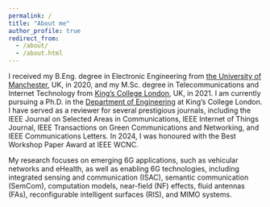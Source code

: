 ```yaml
---
permalink: /
title: "About me"
author_profile: true
redirect_from: 
  - /about/
  - /about.html
---
```


I received my B.Eng. degree in Electronic Engineering from [the University of Manchester](https://www.manchester.ac.uk/), UK, in 2020, and my M.Sc. degree in Telecommunications and Internet Technology from [King’s College London](https://www.kcl.ac.uk/), UK, in 2021. I am currently pursuing a Ph.D. in the [Department of Engineering](https://www.kcl.ac.uk/engineering) at King’s College London. I have served as a reviewer for several prestigious journals, including the IEEE Journal on Selected Areas in Communications, IEEE Internet of Things Journal, IEEE Transactions on Green Communications and Networking, and IEEE Communications Letters. In 2024, I was honoured with the Best Workshop Paper Award at IEEE WCNC.

My research focuses on emerging 6G applications, such as vehicular networks and eHealth, as well as enabling 6G technologies, including integrated sensing and communication (ISAC), semantic communication (SemCom), computation models, near-field (NF) effects, fluid antennas (FAs), reconfigurable intelligent surfaces (RIS), and MIMO systems.
